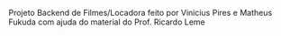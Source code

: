 Projeto Backend de Filmes/Locadora feito por Vinicius Pires e Matheus Fukuda com ajuda do material do Prof. Ricardo Leme
